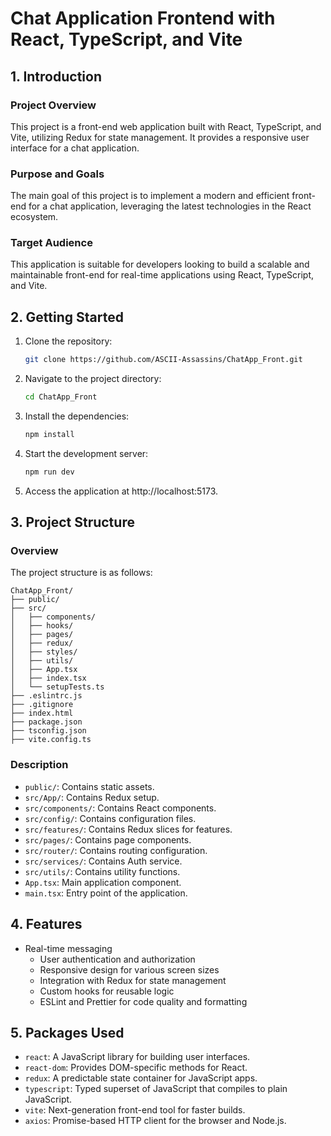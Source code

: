 
# Chat Application Frontend with React, TypeScript, and Vite

## 1. Introduction

### Project Overview
This project is a front-end web application built with React, TypeScript, and Vite, utilizing Redux for state management. It provides a responsive user interface for a chat application.

### Purpose and Goals
The main goal of this project is to implement a modern and efficient front-end for a chat application, leveraging the latest technologies in the React ecosystem.

### Target Audience
This application is suitable for developers looking to build a scalable and maintainable front-end for real-time applications using React, TypeScript, and Vite.

## 2. Getting Started

1. Clone the repository:
   ```sh
   git clone https://github.com/ASCII-Assassins/ChatApp_Front.git
   ```
2. Navigate to the project directory:
   ```sh
   cd ChatApp_Front
   ```
3. Install the dependencies:
   ```sh
   npm install
   ```
4. Start the development server:
   ```sh
   npm run dev
   ```
5. Access the application at http://localhost:5173.

## 3. Project Structure
### Overview
The project structure is as follows:
```
ChatApp_Front/
├── public/
├── src/
│   ├── components/
│   ├── hooks/
│   ├── pages/
│   ├── redux/
│   ├── styles/
│   ├── utils/
│   ├── App.tsx
│   ├── index.tsx
│   └── setupTests.ts
├── .eslintrc.js
├── .gitignore
├── index.html
├── package.json
├── tsconfig.json
├── vite.config.ts
```

### Description
- `public/`: Contains static assets.
- `src/App/`: Contains Redux setup.
- `src/components/`: Contains React components.
- `src/config/`: Contains configuration files.
- `src/features/`: Contains Redux slices for features.
- `src/pages/`: Contains page components.
- `src/router/`: Contains routing configuration.
- `src/services/`: Contains Auth service.
- `src/utils/`: Contains utility functions.
- `App.tsx`: Main application component.
- `main.tsx`: Entry point of the application.

## 4. Features
- Real-time messaging
   - User authentication and authorization
   - Responsive design for various screen sizes
   - Integration with Redux for state management
   - Custom hooks for reusable logic
   - ESLint and Prettier for code quality and formatting
  
## 5. Packages Used
- `react`: A JavaScript library for building user interfaces.
- `react-dom`: Provides DOM-specific methods for React.
- `redux`: A predictable state container for JavaScript apps.
- `typescript`: Typed superset of JavaScript that compiles to plain JavaScript.
- `vite`: Next-generation front-end tool for faster builds.
- `axios`: Promise-based HTTP client for the browser and Node.js.